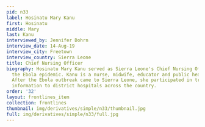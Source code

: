 ```yaml
---
pid: n33
label: Hosinatu Mary Kanu
first: Hosinatu
middle: Mary
last: Kanu
interviewed_by: Jennifer Dohrn
interview_date: 14-Aug-19
interview_city: Freetown
interview_country: Sierra Leone
title: Chief Nursing Officer
biography: Hosinatu Mary Kanu served as Sierra Leone's Chief Nursing Officer during
  the Ebola epidemic. Kanu is a nurse, midwife, educator and public health specialist.
  After the Ebola outbreak came to Sierra Leone, she participated in trainings, disseminating
  information to district hospitals across the country.
order: '32'
layout: frontlines_item
collection: frontlines
thumbnail: img/derivatives/simple/n33/thumbnail.jpg
full: img/derivatives/simple/n33/full.jpg
---
```

